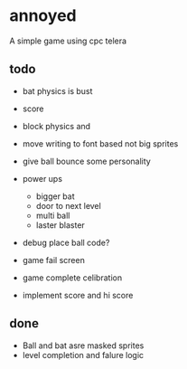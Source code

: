 # annoyed
A simple game using cpc telera





## todo
- bat physics is bust
- score
- block physics and 
- move writing to font based not big sprites
- give ball bounce some personality
- power ups
    - bigger bat
    - door to next level
    - multi ball
    - laster blaster

- debug place ball code?
- game fail screen
- game complete celibration
- implement score and hi score





## done
- Ball and bat asre masked sprites
- level completion and falure logic

